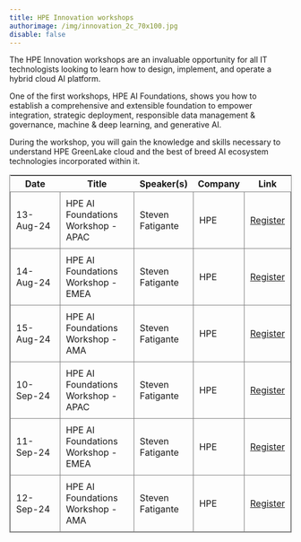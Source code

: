 ```yaml
---
title: HPE Innovation workshops
authorimage: /img/innovation_2c_70x100.jpg
disable: false
---
```

The HPE Innovation workshops are an invaluable opportunity for all IT technologists looking to learn how to design, implement, and operate a hybrid cloud AI platform. 

One of the first workshops, HPE AI Foundations, shows you how to establish a comprehensive and extensible foundation to empower integration, strategic deployment, responsible data management & governance, machine & deep learning, and generative AI. 

During the workshop, you will gain the knowledge and skills necessary to understand HPE GreenLake cloud and the best of breed AI ecosystem technologies incorporated within it.

<style>
table {
    display: block;
    width: 100%;
    width: max-content;
    max-width: 100%;
    overflow: auto; 
     -webkit-box-shadow: none;
    -moz-box-shadow: none;
    box-shadow: none; 
    border:1px solid grey;
}
td {
   -webkit-box-shadow: none;
    -moz-box-shadow: none;
    box-shadow: none;
    border:1px solid grey;
    text-align: left !important; 
    padding: 10px !important;
}
thead tr:first-child td {
  -webkit-box-shadow: none;
  -moz-box-shadow: none;
  box-shadow: none;
  border:1px solid grey;
  text-align: center !important; 
  padding: 20px !important; 
  font-weight: bold !important;
}
</style>

| &nbsp;&nbsp;&nbsp;&nbsp;Date&nbsp;&nbsp;&nbsp;&nbsp; | Title                                                                                                                                                                                                                               | Speaker(s)                                                     | Company                    | Link                                                                                                        |
| ---------------------------------------------------- | ----------------------------------------------------------------------------------------------------------------------------------------------------------------------------------------------------------------------------------- | -------------------------------------------------------------- | -------------------------- | ----------------------------------------------------------------------------------------------------------- |
| 13-Aug-24                                            | HPE AI Foundations Workshop - APAC | Steven Fatigante | HPE             | [Register](https://hpe.zoom.us/webinar/register/WN_ZZ2XTd4mS3WJ-K-HCduzBw#/registration)               |
| 14-Aug-24                                            | HPE AI Foundations Workshop - EMEA | Steven Fatigante | HPE             | [Register](https://hpe.zoom.us/webinar/register/WN_uwQZY46XSTOxQfkiOTdB7A#/registration)               |
| 15-Aug-24                                            | HPE AI Foundations Workshop - AMA | Steven Fatigante | HPE             | [Register](https://hpe.zoom.us/webinar/register/WN_4ywnxONUS1CnIoOO6fPh9Q#/registration)               |
| 10-Sep-24                                            | HPE AI Foundations Workshop - APAC | Steven Fatigante | HPE             | [Register](https://hpe.zoom.us/webinar/register/WN_ofub1gi-T8Of4ZuN0nEG2Q#/registration)               |
| 11-Sep-24                                            | HPE AI Foundations Workshop - EMEA | Steven Fatigante | HPE             | [Register](https://hpe.zoom.us/webinar/register/WN_XDGTM7-HTo6eLV8HEbxrfA#/registration)               |
| 12-Sep-24                                            | HPE AI Foundations Workshop - AMA | Steven Fatigante | HPE             | [Register](https://hpe.zoom.us/webinar/register/WN_h4NhbzWYTjieyEXrElilVg#/registration)               |

